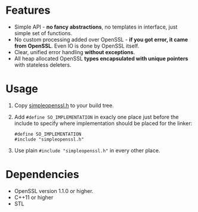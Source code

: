 # Features
* Simple API - **no fancy abstractions**, no templates in interface, just simple set of functions.
* No custom processing added over OpenSSL - **if you got error, it came from OpenSSL**. Even IO is done by OpenSSL itself.
* Clear, unified error handling **without exceptions**.
* All heap allocated OpenSSL **types encapsulated with unique pointers** with stateless deleters.

# Usage
1. Copy [simpleopenssl.h](https://raw.githubusercontent.com/severalgh/simpleopenssl/master/include/simpleopenssl/simpleopenssl.h) to your build tree.
2. Add ```#define SO_IMPLEMENTATION``` in exacly one place just before the include to specify where implementation should be placed for the linker:

    ```
    #define SO_IMPLEMENTATION
    #include "simpleopenssl.h"
    ```
    
3. Use plain ```#include "simpleopenssl.h"``` in every other place.
 
# Dependencies
* OpenSSL version 1.1.0 or higher.
* C++11 or higher
* STL

